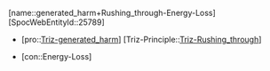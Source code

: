 ﻿---
type: TrizContradiction
aliases:
- generated_harm+Rushing_through-Energy-Loss
license: CC BY-SA 4.0
copyright: https://github.com/SpocWeb
IsDeleted: false
IsReadOnly: false
Confidential: public
tags: 
- Triz/Contradiction
---
[name::generated_harm+Rushing_through-Energy-Loss]
[SpocWebEntityId::25789]
+ [pro::[Triz-generated_harm](tech/Triz/Parameter/Triz-generated_harm.md)]
[Triz-Principle::[Triz-Rushing_through](tech/Triz/Principle/Triz-Rushing_through.md)]
- [con::Energy-Loss]

